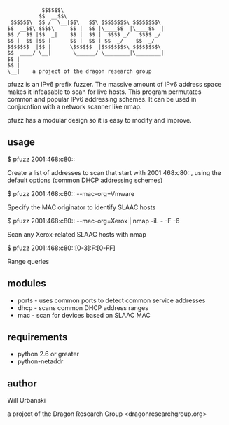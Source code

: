 ```
           $$$$$$\                                
          $$  __$$\                               
 $$$$$$\  $$ /  \__|$$\   $$\ $$$$$$$$\ $$$$$$$$\ 
$$  __$$\ $$$$\     $$ |  $$ |\____$$  |\____$$  |
$$ /  $$ |$$  _|    $$ |  $$ |  $$$$ _/   $$$$ _/ 
$$ |  $$ |$$ |      $$ |  $$ | $$  _/    $$  _/   
$$$$$$$  |$$ |      \$$$$$$  |$$$$$$$$\ $$$$$$$$\ 
$$  ____/ \__|       \______/ \________|\________|
$$ |                                              
$$ |                                              
\__|	a project of the dragon research group                                              
```

pfuzz is an IPv6 prefix fuzzer. The massive amount of IPv6 address space makes it infeasable to scan for live hosts. This program permutates common and popular IPv6 addressing schemes. It can be used in conjucntion with a network scanner like nmap.

pfuzz has a modular design so it is easy to modify and improve.

usage
------

$ pfuzz 2001:468:c80::

Create a list of addresses to scan that start with 2001:468:c80::, using the default options (common DHCP addressing schemes)


$ pfuzz 2001:468:c80:: --mac-org=Vmware

Specify the MAC originator to identify SLAAC hosts


$ pfuzz 2001:468:c80:: --mac-org=Xerox | nmap -iL - -F -6

Scan any Xerox-related SLAAC hosts with nmap


$ pfuzz 2001:468:c80::[0-3]:F:[0-FF]

Range queries

modules
--------
* ports - uses common ports to detect common service addresses
* dhcp - scans common DHCP address ranges
* mac - scan for devices based on SLAAC MAC

requirements
--------------
* python 2.6 or greater
* python-netaddr



author
-------
Will Urbanski

a project of the Dragon Research Group <dragonresearchgroup.org>
